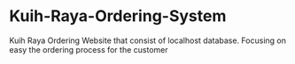 # Kuih-Raya-Ordering-System
Kuih Raya Ordering Website that consist of localhost database. Focusing on easy the ordering process for the customer 

